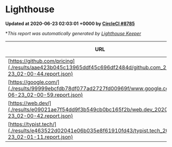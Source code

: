 
# Lighthouse

**Updated at 2020-06-23 02:03:01 +0000 by [CircleCI #8785](https://circleci.com/gh/ItinerisLtd/lighthouse-keeper-example/8785)**

**This report was automatically generated by [Lighthouse Keeper](https://github.com/itinerisltd/lighthouse-keeper)*

| URL | Performance | Accessibility | Best Practices | SEO | PWA | Updated At |
| --- | --- | --- | --- | --- | --- | --- |
| [https://github.com/pricing](./results/aae423b045c13965ddf45c696df2484d/github.com_2020-06-23_02-00-44.report.json) | 0.56 | 0.96 | 1 | 1 | 0.54 | 2020-06-23T02:00:44.915Z |
| [https://google.com/](./results/99999ebcfdb78df077ad2727fd00969f/www.google.com_2020-06-23_02-00-59.report.json) | 0.94 | 0.9 | 1 | 0.92 | 0.54 | 2020-06-23T02:00:59.170Z |
| [https://web.dev/](./results/e09021ae7f54dd9f3b549cb0bc165f2b/web.dev_2020-06-23_02-00-42.report.json) | 0.92 | 1 | 1 | 0.99 | 0.96 | 2020-06-23T02:00:42.234Z |
| [https://typist.tech/](./results/e463522d02041e06b035e8f61910fd43/typist.tech_2020-06-23_02-01-11.report.json) | 0.86 | 0.92 | 0.92 | 0.99 | 0.57 | 2020-06-23T02:01:11.003Z |
